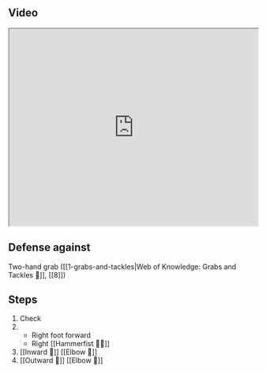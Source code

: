 ## Video

<iframe src="https://www.youtube.com/embed/IXZ6kr4VHQw?start=87&end=103" width="100%" height="400"></iframe>

## Defense against

Two-hand grab ([[1-grabs-and-tackles|Web of Knowledge: Grabs and Tackles 🤝]], [[8]])

## Steps

1. Check
2.  - Right foot forward
    - Right [[Hammerfist 🔨✊]]
3. [[Inward 🔽]] [[Elbow 💪]]
4. [[Outward 🔼]] [[Elbow 💪]]

